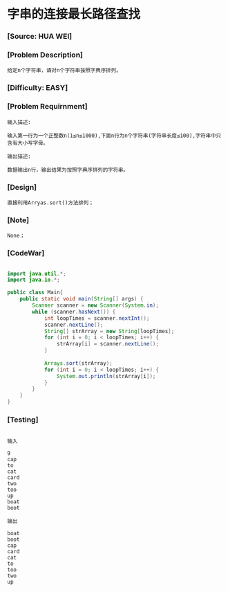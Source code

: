 # 字串的连接最长路径查找

### [Source: HUA WEI]

### [Problem Description]
	
	给定n个字符串，请对n个字符串按照字典序排列。

### [Difficulty: EASY]

### [Problem Requirnment]
	
	输入描述:

	输入第一行为一个正整数n(1≤n≤1000),下面n行为n个字符串(字符串长度≤100),字符串中只含有大小写字母。

	输出描述:

	数据输出n行，输出结果为按照字典序排列的字符串。

### [Design]
	
	直接利用Arryas.sort()方法排列；

### [Note]

	None；

### [CodeWar]

```java

import java.util.*;
import java.io.*;

public class Main{
    public static void main(String[] args) {
        Scanner scanner = new Scanner(System.in);
        while (scanner.hasNext()) {
            int loopTimes = scanner.nextInt();
            scanner.nextLine();
            String[] strArray = new String[loopTimes];
            for (int i = 0; i < loopTimes; i++) {
                strArray[i] = scanner.nextLine();
            }
            
            Arrays.sort(strArray);
            for (int i = 0; i < loopTimes; i++) {
                System.out.println(strArray[i]);
            }
        }
    }
}

```

### [Testing]

```

输入

9
cap
to
cat
card
two
too
up
boat
boot

输出

boat
boot
cap
card
cat
to
too
two
up


```